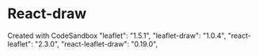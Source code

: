 # React-draw
Created with CodeSandbox
"leaflet": "1.5.1",
"leaflet-draw": "1.0.4",
"react-leaflet": "2.3.0",
"react-leaflet-draw": "0.19.0",
